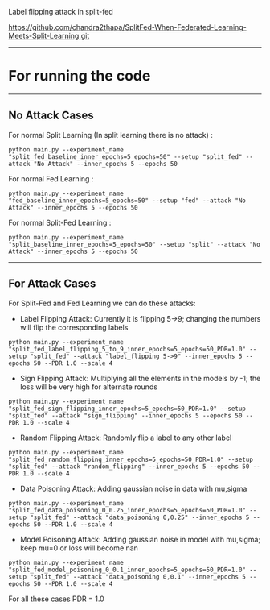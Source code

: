 Label flipping attack in split-fed

https://github.com/chandra2thapa/SplitFed-When-Federated-Learning-Meets-Split-Learning.git

---

# For running the code

---

## No Attack Cases

For normal Split Learning (In split learning there is no attack) :

```
python main.py --experiment_name "split_fed_baseline_inner_epochs=5_epochs=50" --setup "split_fed" --attack "No Attack" --inner_epochs 5 --epochs 50
```

For normal Fed Learning :

```
python main.py --experiment_name "fed_baseline_inner_epochs=5_epochs=50" --setup "fed" --attack "No Attack" --inner_epochs 5 --epochs 50
```

For normal Split-Fed Learning :

```
python main.py --experiment_name "split_baseline_inner_epochs=5_epochs=50" --setup "split" --attack "No Attack" --inner_epochs 5 --epochs 50
```

---

## For Attack Cases

For Split-Fed and Fed Learning we can do these attacks:

- Label Flipping Attack: Currently it is flipping 5->9; changing the numbers will flip the corresponding labels

```
python main.py --experiment_name "split_fed_label_flipping_5_to_9_inner_epochs=5_epochs=50_PDR=1.0" --setup "split_fed" --attack "label_flipping 5->9" --inner_epochs 5 --epochs 50 --PDR 1.0 --scale 4
```
- Sign Flipping Attack: Multiplying all the elements in the models by -1; the loss will be very high for alternate rounds

```
python main.py --experiment_name "split_fed_sign_flipping_inner_epochs=5_epochs=50_PDR=1.0" --setup "split_fed" --attack "sign_flipping" --inner_epochs 5 --epochs 50 --PDR 1.0 --scale 4
```
- Random Flipping Attack: Randomly flip a label to any other label

```
python main.py --experiment_name "split_fed_random_flipping_inner_epochs=5_epochs=50_PDR=1.0" --setup "split_fed" --attack "random_flipping" --inner_epochs 5 --epochs 50 --PDR 1.0 --scale 4
```
- Data Poisoning Attack: Adding gaussian noise in data with mu,sigma

```
python main.py --experiment_name "split_fed_data_poisoning_0_0.25_inner_epochs=5_epochs=50_PDR=1.0" --setup "split_fed" --attack "data_poisoning 0,0.25" --inner_epochs 5 --epochs 50 --PDR 1.0 --scale 4
```
- Model Poisoning Attack: Adding gaussian noise in model with mu,sigma; keep mu=0 or loss will become nan

```
python main.py --experiment_name "split_fed_model_poisoning_0_0.1_inner_epochs=5_epochs=50_PDR=1.0" --setup "split_fed" --attack "data_poisoning 0,0.1" --inner_epochs 5 --epochs 50 --PDR 1.0 --scale 4
```

For all these cases PDR = 1.0
